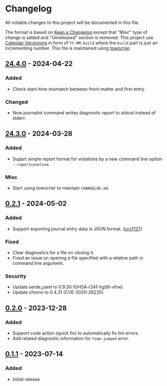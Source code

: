 <!-- markdownlint-disable no-duplicate-heading -->

# Changelog

All notable changes to this project will be documented in this file.

The format is based on [Keep a Changelog](https://keepachangelog.com/en/1.1.0/)
except that "Misc" type of change is added and "Unreleased" section is removed.
This project use [Calendar Versioning](https://calver.org/) in form of
`YY.MM.build` where the `build` part is just an incrementing number. This file
is maintained using [towncrier](https://towncrier.readthedocs.io/).

<!-- towncrier release notes start -->

## [24.4.0](https://github.com/sgryjp/journalint/tree/24.4.0) - 2024-04-22

### Added

- Check start-time mismatch between front-matter and first entry.

### Changed

- Now journalint command writes diagnostic report to stdout instead of stderr.

## [24.3.0](https://github.com/sgryjp/journalint/tree/22.3.0) - 2024-03-28

### Added

- Supprt simple report format for violations by a new command line option
  `--report=oneline`.

### Misc

- Start using towncrier to maintain `CHANGELOG.md`.

## [0.2.1](https://github.com/sgryjp/journalint/tree/0.2.1) - 2024-05-02

### Added

- Support exporting journal entry data in JSON format.
  ([cccf127](https://github.com/sgryjp/journalint/commit/cccf127d465f4bfa3880914c97592364496be598))

### Fixed

- Clear diagnostics for a file on closing it.
- Fixed an issue on opening a file specified with a relative path in command
  line argument.

### Security

- Update serde_yaml to 0.9.30 (GHSA-r24f-hg58-vfrw)
- Update chrono to 0.4.31 (CVE-2020-26235)

## [0.2.0](https://github.com/sgryjp/journalint/tree/0.2.0) - 2023-12-28

### Added

- Support code action (quick fix) to automatically fix lint errors.
- Add related diagnostic information for `time-jumped` error.

## [0.1.1](https://github.com/sgryjp/journalint/tree/0.1.1) - 2023-07-14

### Added

- Initial release
